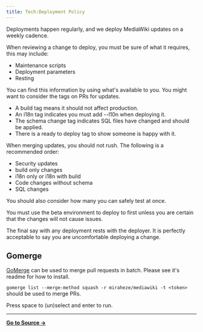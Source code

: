 ```yaml
---
title: Tech:Deployment Policy
---
```


Deployments happen regularly, and we deploy MediaWiki updates on a weekly cadence.

When reviewing a change to deploy, you must be sure of what it requires, this may include:
* Maintenance scripts
* Deployment parameters
* Resting

You can find this information by using what's available to you. You might want to consider the tags on PRs for updates.
* A build tag means it should not affect production.
* An i18n tag indicates you must add --l10n when deploying it.
* The schema change tag indicates SQL files have changed and should be applied.
* There is a ready to deploy tag to show someone is happy with it.

When merging updates, you should not rush. The following is a recommended order:
* Security updates
* build only changes
* i18n only or i18n with build
* Code changes without schema
* SQL changes

You should also consider how many you can safely test at once.

You must use the beta environment to deploy to first unless you are certain that the changes will not cause issues.

The final say with any deployment rests with the deployer. It is perfectly acceptable to say you are uncomfortable deploying a change.

## Gomerge 

[GoMerge](https://github.com/Cian911/gomerge) can be used to merge pull requests in batch. Please see it's readme for how to install.

`gomerge list --merge-method squash -r miraheze/mediawiki -t <token>` should be used to merge PRs.

Press space to (un)select and enter to run.



----
**[Go to Source &rarr;](https://meta.miraheze.org/wiki/Tech:Deployment_Policy)**